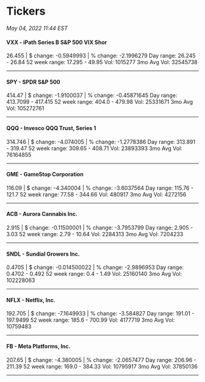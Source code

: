 # Tickers
*May 04, 2022 11:44 EST*

#### VXX - iPath Series B S&P 500 VIX Shor
26.455 | $ change: -0.5949993 | % change: -2.1996279
Day range: 26.245 - 26.84 52 week range: 17.295 - 49.95
Vol: 1015277 3mo Avg Vol: 32545738

---

#### SPY - SPDR S&P 500
414.47 | $ change: -1.9100037 | % change: -0.45871645
Day range: 413.7099 - 417.415 52 week range: 404.0 - 479.98
Vol: 25331671 3mo Avg Vol: 105272761

---

#### QQQ - Invesco QQQ Trust, Series 1
314.746 | $ change: -4.074005 | % change: -1.2778386
Day range: 313.891 - 319.47 52 week range: 309.65 - 408.71
Vol: 23893393 3mo Avg Vol: 76164855

---

#### GME - GameStop Corporation
116.09 | $ change: -4.340004 | % change: -3.6037564
Day range: 115.76 - 121.7 52 week range: 77.58 - 344.66
Vol: 480917 3mo Avg Vol: 4272156

---

#### ACB - Aurora Cannabis Inc.
2.915 | $ change: -0.11500001 | % change: -3.7953799
Day range: 2.905 - 3.03 52 week range: 2.79 - 10.64
Vol: 2284313 3mo Avg Vol: 7204233

---

#### SNDL - Sundial Growers Inc.
0.4705 | $ change: -0.014500022 | % change: -2.9896953
Day range: 0.4702 - 0.492 52 week range: 0.4 - 1.49
Vol: 25160140 3mo Avg Vol: 102228063

---

#### NFLX - Netflix, Inc.
192.705 | $ change: -7.1649933 | % change: -3.584827
Day range: 191.01 - 197.9499 52 week range: 185.6 - 700.99
Vol: 4177719 3mo Avg Vol: 10759483

---

#### FB - Meta Platforms, Inc.
207.65 | $ change: -4.380005 | % change: -2.0657477
Day range: 206.96 - 211.39 52 week range: 169.0 - 384.33
Vol: 10795917 3mo Avg Vol: 37850136

---

